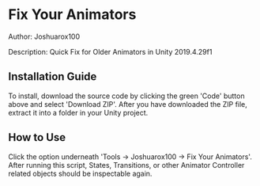 # Fix Your Animators
Author: Joshuarox100

Description: Quick Fix for Older Animators in Unity 2019.4.29f1

## Installation Guide
To install, download the source code by clicking the green 'Code' button above and select 'Download ZIP'.
After you have downloaded the ZIP file, extract it into a folder in your Unity project.

## How to Use
Click the option underneath 'Tools -> Joshuarox100 -> Fix Your Animators'.
After running this script, States, Transitions, or other Animator Controller related objects should be inspectable again.